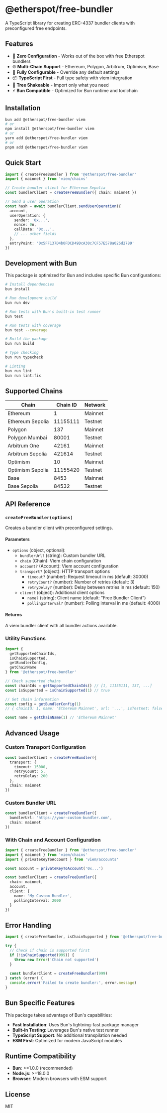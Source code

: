 
# @etherspot/free-bundler

A TypeScript library for creating ERC-4337 bundler clients with preconfigured free endpoints.

## Features

- 🚀 **Zero Configuration** - Works out of the box with free Etherspot bundlers
- 🌐 **Multi-Chain Support** - Ethereum, Polygon, Arbitrum, Optimism, Base
- 🔧 **Fully Configurable** - Override any default settings
- 📦 **TypeScript First** - Full type safety with viem integration
- 🎯 **Tree Shakeable** - Import only what you need
- ⚡ **Bun Compatible** - Optimized for Bun runtime and toolchain

## Installation

```bash
bun add @etherspot/free-bundler viem
# or
npm install @etherspot/free-bundler viem
# or
yarn add @etherspot/free-bundler viem
# or
pnpm add @etherspot/free-bundler viem
```

## Quick Start

```typescript
import { createFreeBundler } from '@etherspot/free-bundler'
import { mainnet } from 'viem/chains'

// Create bundler client for Ethereum Sepolia
const bundlerClient = createFreeBundler({ chain: mainnet })

// Send a user operation
const hash = await bundlerClient.sendUserOperation({
  account,
  userOperation: {
    sender: '0x...',
    nonce: 0n,
    callData: '0x...',
    // ... other fields
  },
  entryPoint: '0x5FF137D4b0FDCD49DcA30c7CF57E578a026d2789'
})
```

## Development with Bun

This package is optimized for Bun and includes specific Bun configurations:

```bash
# Install dependencies
bun install

# Run development build
bun run dev

# Run tests with Bun's built-in test runner
bun test

# Run tests with coverage
bun test --coverage

# Build the package
bun run build

# Type checking
bun run typecheck

# Linting
bun run lint
bun run lint:fix
```

## Supported Chains

| Chain | Chain ID | Network |
|-------|----------|---------|
| Ethereum | 1 | Mainnet |
| Ethereum Sepolia | 11155111 | Testnet |
| Polygon | 137 | Mainnet |
| Polygon Mumbai | 80001 | Testnet |
| Arbitrum One | 42161 | Mainnet |
| Arbitrum Sepolia | 421614 | Testnet |
| Optimism | 10 | Mainnet |
| Optimism Sepolia | 11155420 | Testnet |
| Base | 8453 | Mainnet |
| Base Sepolia | 84532 | Testnet |

## API Reference

### `createFreeBundler(options)`

Creates a bundler client with preconfigured settings.

#### Parameters

- `options` (object, optional):
  - `bundlerUrl?` (string): Custom bundler URL
  - `chain` (Chain): Viem chain configuration
  - `account?` (Account): Viem account configuration
  - `transport?` (object): HTTP transport options
    - `timeout?` (number): Request timeout in ms (default: 30000)
    - `retryCount?` (number): Number of retries (default: 3)
    - `retryDelay?` (number): Delay between retries in ms (default: 150)
  - `client?` (object): Additional client options
    - `name?` (string): Client name (default: "Free Bundler Client")
    - `pollingInterval?` (number): Polling interval in ms (default: 4000)

#### Returns

A viem bundler client with all bundler actions available.

### Utility Functions

```typescript
import {
  getSupportedChainIds,
  isChainSupported,
  getBundlerConfig,
  getChainName
} from '@etherspot/free-bundler'

// Check supported chains
const chainIds = getSupportedChainIds() // [1, 11155111, 137, ...]
const isSupported = isChainSupported(1) // true

// Get chain information
const config = getBundlerConfig(1)
// { chainId: 1, name: 'Ethereum Mainnet', url: '...', isTestnet: false }

const name = getChainName(1) // 'Ethereum Mainnet'
```

## Advanced Usage

### Custom Transport Configuration

```typescript
const bundlerClient = createFreeBundler({
  transport: {
    timeout: 15000,
    retryCount: 5,
    retryDelay: 200
  },
  chain: mainnet
})
```

### Custom Bundler URL

```typescript
const bundlerClient = createFreeBundler({
  bundlerUrl: 'https://your-custom-bundler.com',
  chain: mainnet
})
```

### With Chain and Account Configuration

```typescript
import { createFreeBundler } from '@etherspot/free-bundler'
import { mainnet } from 'viem/chains'
import { privateKeyToAccount } from 'viem/accounts'

const account = privateKeyToAccount('0x...')

const bundlerClient = createFreeBundler({
  chain: mainnet,
  account,
  client: {
    name: 'My Custom Bundler',
    pollingInterval: 2000
  }
})
```

## Error Handling

```typescript
import { createFreeBundler, isChainSupported } from '@etherspot/free-bundler'

try {
  // Check if chain is supported first
  if (!isChainSupported(999)) {
    throw new Error('Chain not supported')
  }
  
  const bundlerClient = createFreeBundler(999)
} catch (error) {
  console.error('Failed to create bundler:', error.message)
}
```

## Bun Specific Features

This package takes advantage of Bun's capabilities:

- **Fast Installation**: Uses Bun's lightning-fast package manager
- **Built-in Testing**: Leverages Bun's native test runner
- **TypeScript Support**: No additional transpilation needed
- **ESM First**: Optimized for modern JavaScript modules

## Runtime Compatibility

- **Bun**: >=1.0.0 (recommended)
- **Node.js**: >=18.0.0
- **Browser**: Modern browsers with ESM support

## License
MIT

